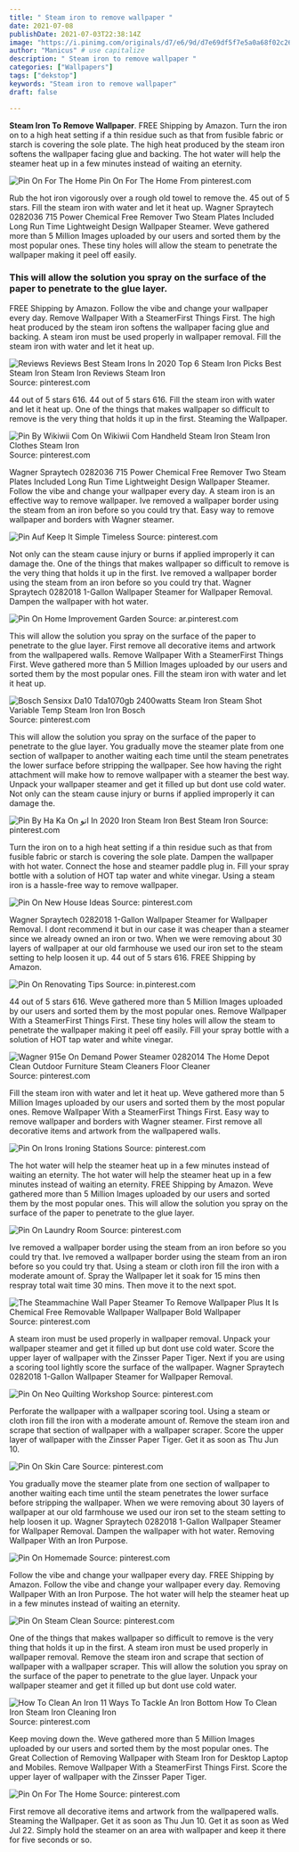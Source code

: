 ```yaml
---
title: " Steam iron to remove wallpaper "
date: 2021-07-08
publishDate: 2021-07-03T22:38:14Z
image: "https://i.pinimg.com/originals/d7/e6/9d/d7e69df5f7e5a0a68f02c26dd6a99d15.jpg"
author: "Manicus" # use capitalize
description: " Steam iron to remove wallpaper "
categories: ["Wallpapers"]
tags: ["dekstop"]
keywords: "Steam iron to remove wallpaper"
draft: false

---
```



**Steam Iron To Remove Wallpaper**. FREE Shipping by Amazon. Turn the iron on to a high heat setting if a thin residue such as that from fusible fabric or starch is covering the sole plate. The high heat produced by the steam iron softens the wallpaper facing glue and backing. The hot water will help the steamer heat up in a few minutes instead of waiting an eternity.

![Pin On For The Home](https://i.pinimg.com/originals/d7/e6/9d/d7e69df5f7e5a0a68f02c26dd6a99d15.jpg "Pin On For The Home")
Pin On For The Home From pinterest.com


Rub the hot iron vigorously over a rough old towel to remove the. 45 out of 5 stars. Fill the steam iron with water and let it heat up. Wagner Spraytech 0282036 715 Power Chemical Free Remover Two Steam Plates Included Long Run Time Lightweight Design Wallpaper Steamer. Weve gathered more than 5 Million Images uploaded by our users and sorted them by the most popular ones. These tiny holes will allow the steam to penetrate the wallpaper making it peel off easily.

### This will allow the solution you spray on the surface of the paper to penetrate to the glue layer.

FREE Shipping by Amazon. Follow the vibe and change your wallpaper every day. Remove Wallpaper With a SteamerFirst Things First. The high heat produced by the steam iron softens the wallpaper facing glue and backing. A steam iron must be used properly in wallpaper removal. Fill the steam iron with water and let it heat up.


![Reviews Reviews Best Steam Irons In 2020 Top 6 Steam Iron Picks Best Steam Iron Steam Iron Reviews Steam Iron](https://i.pinimg.com/originals/75/67/87/75678718f560c93cba6a292fdadda799.jpg "Reviews Reviews Best Steam Irons In 2020 Top 6 Steam Iron Picks Best Steam Iron Steam Iron Reviews Steam Iron")
Source: pinterest.com

44 out of 5 stars 616. 44 out of 5 stars 616. Fill the steam iron with water and let it heat up. One of the things that makes wallpaper so difficult to remove is the very thing that holds it up in the first. Steaming the Wallpaper.

![Pin By Wikiwii Com On Wikiwii Com Handheld Steam Iron Steam Iron Clothes Steam Iron](https://i.pinimg.com/originals/91/37/58/91375826345e9b30b16c672a9ff37219.jpg "Pin By Wikiwii Com On Wikiwii Com Handheld Steam Iron Steam Iron Clothes Steam Iron")
Source: pinterest.com

Wagner Spraytech 0282036 715 Power Chemical Free Remover Two Steam Plates Included Long Run Time Lightweight Design Wallpaper Steamer. Follow the vibe and change your wallpaper every day. A steam iron is an effective way to remove wallpaper. Ive removed a wallpaper border using the steam from an iron before so you could try that. Easy way to remove wallpaper and borders with Wagner steamer.

![Pin Auf Keep It Simple Timeless](https://i.pinimg.com/564x/3c/91/5d/3c915d2bf0668a6f49b271c9befa9e79.jpg "Pin Auf Keep It Simple Timeless")
Source: pinterest.com

Not only can the steam cause injury or burns if applied improperly it can damage the. One of the things that makes wallpaper so difficult to remove is the very thing that holds it up in the first. Ive removed a wallpaper border using the steam from an iron before so you could try that. Wagner Spraytech 0282018 1-Gallon Wallpaper Steamer for Wallpaper Removal. Dampen the wallpaper with hot water.

![Pin On Home Improvement Garden](https://i.pinimg.com/originals/dc/8c/92/dc8c92ec54b38b26e794935f5d70a77f.jpg "Pin On Home Improvement Garden")
Source: ar.pinterest.com

This will allow the solution you spray on the surface of the paper to penetrate to the glue layer. First remove all decorative items and artwork from the wallpapered walls. Remove Wallpaper With a SteamerFirst Things First. Weve gathered more than 5 Million Images uploaded by our users and sorted them by the most popular ones. Fill the steam iron with water and let it heat up.

![Bosch Sensixx Da10 Tda1070gb 2400watts Steam Iron Steam Shot Variable Temp Steam Iron Iron Bosch](https://i.pinimg.com/originals/7b/5a/f6/7b5af67ac201b3a264e09bfcf1c7326a.jpg "Bosch Sensixx Da10 Tda1070gb 2400watts Steam Iron Steam Shot Variable Temp Steam Iron Iron Bosch")
Source: pinterest.com

This will allow the solution you spray on the surface of the paper to penetrate to the glue layer. You gradually move the steamer plate from one section of wallpaper to another waiting each time until the steam penetrates the lower surface before stripping the wallpaper. See how having the right attachment will make how to remove wallpaper with a steamer the best way. Unpack your wallpaper steamer and get it filled up but dont use cold water. Not only can the steam cause injury or burns if applied improperly it can damage the.

![Pin By Ha Ka On اتو In 2020 Iron Steam Iron Best Steam Iron](https://i.pinimg.com/originals/89/5f/cf/895fcf936bb50f837d7d45747952d5c3.jpg "Pin By Ha Ka On اتو In 2020 Iron Steam Iron Best Steam Iron")
Source: pinterest.com

Turn the iron on to a high heat setting if a thin residue such as that from fusible fabric or starch is covering the sole plate. Dampen the wallpaper with hot water. Connect the hose and steamer paddle plug in. Fill your spray bottle with a solution of HOT tap water and white vinegar. Using a steam iron is a hassle-free way to remove wallpaper.

![Pin On New House Ideas](https://i.pinimg.com/originals/a7/e6/b6/a7e6b65257898cafb2e27e9e9fc65dbd.jpg "Pin On New House Ideas")
Source: pinterest.com

Wagner Spraytech 0282018 1-Gallon Wallpaper Steamer for Wallpaper Removal. I dont recommend it but in our case it was cheaper than a steamer since we already owned an iron or two. When we were removing about 30 layers of wallpaper at our old farmhouse we used our iron set to the steam setting to help loosen it up. 44 out of 5 stars 616. FREE Shipping by Amazon.

![Pin On Renovating Tips](https://i.pinimg.com/originals/d8/a9/e4/d8a9e4b0441d71dbc57de702ec91d548.jpg "Pin On Renovating Tips")
Source: in.pinterest.com

44 out of 5 stars 616. Weve gathered more than 5 Million Images uploaded by our users and sorted them by the most popular ones. Remove Wallpaper With a SteamerFirst Things First. These tiny holes will allow the steam to penetrate the wallpaper making it peel off easily. Fill your spray bottle with a solution of HOT tap water and white vinegar.

![Wagner 915e On Demand Power Steamer 0282014 The Home Depot Clean Outdoor Furniture Steam Cleaners Floor Cleaner](https://i.pinimg.com/originals/51/98/fb/5198fbe400852f215436664592f3fb97.jpg "Wagner 915e On Demand Power Steamer 0282014 The Home Depot Clean Outdoor Furniture Steam Cleaners Floor Cleaner")
Source: pinterest.com

Fill the steam iron with water and let it heat up. Weve gathered more than 5 Million Images uploaded by our users and sorted them by the most popular ones. Remove Wallpaper With a SteamerFirst Things First. Easy way to remove wallpaper and borders with Wagner steamer. First remove all decorative items and artwork from the wallpapered walls.

![Pin On Irons Ironing Stations](https://i.pinimg.com/originals/1f/85/11/1f85113f000123c4f77fe0f16be4cb87.jpg "Pin On Irons Ironing Stations")
Source: pinterest.com

The hot water will help the steamer heat up in a few minutes instead of waiting an eternity. The hot water will help the steamer heat up in a few minutes instead of waiting an eternity. FREE Shipping by Amazon. Weve gathered more than 5 Million Images uploaded by our users and sorted them by the most popular ones. This will allow the solution you spray on the surface of the paper to penetrate to the glue layer.

![Pin On Laundry Room](https://i.pinimg.com/originals/b6/20/c8/b620c81befa0102e3a9c8b2de86c1a85.jpg "Pin On Laundry Room")
Source: pinterest.com

Ive removed a wallpaper border using the steam from an iron before so you could try that. Ive removed a wallpaper border using the steam from an iron before so you could try that. Using a steam or cloth iron fill the iron with a moderate amount of. Spray the Wallpaper let it soak for 15 mins then respray total wait time 30 mins. Then move it to the next spot.

![The Steammachine Wall Paper Steamer To Remove Wallpaper Plus It Is Chemical Free Removable Wallpaper Wallpaper Bold Wallpaper](https://i.pinimg.com/originals/16/78/53/167853a44b87c387cc801a230f6d4b10.png "The Steammachine Wall Paper Steamer To Remove Wallpaper Plus It Is Chemical Free Removable Wallpaper Wallpaper Bold Wallpaper")
Source: pinterest.com

A steam iron must be used properly in wallpaper removal. Unpack your wallpaper steamer and get it filled up but dont use cold water. Score the upper layer of wallpaper with the Zinsser Paper Tiger. Next if you are using a scoring tool lightly score the surface of the wallpaper. Wagner Spraytech 0282018 1-Gallon Wallpaper Steamer for Wallpaper Removal.

![Pin On Neo Quilting Workshop](https://i.pinimg.com/originals/61/8f/80/618f80ac9082fecc725d682aa8f1113a.jpg "Pin On Neo Quilting Workshop")
Source: pinterest.com

Perforate the wallpaper with a wallpaper scoring tool. Using a steam or cloth iron fill the iron with a moderate amount of. Remove the steam iron and scrape that section of wallpaper with a wallpaper scraper. Score the upper layer of wallpaper with the Zinsser Paper Tiger. Get it as soon as Thu Jun 10.

![Pin On Skin Care](https://i.pinimg.com/474x/44/4a/8d/444a8d94a46384873fe2945a7bcd39f1--steam-iron-stainless-steel.jpg "Pin On Skin Care")
Source: pinterest.com

You gradually move the steamer plate from one section of wallpaper to another waiting each time until the steam penetrates the lower surface before stripping the wallpaper. When we were removing about 30 layers of wallpaper at our old farmhouse we used our iron set to the steam setting to help loosen it up. Wagner Spraytech 0282018 1-Gallon Wallpaper Steamer for Wallpaper Removal. Dampen the wallpaper with hot water. Removing Wallpaper With an Iron Purpose.

![Pin On Homemade](https://i.pinimg.com/originals/72/b4/17/72b41767c4352898e0fa7eaee6f2fcf9.jpg "Pin On Homemade")
Source: pinterest.com

Follow the vibe and change your wallpaper every day. FREE Shipping by Amazon. Follow the vibe and change your wallpaper every day. Removing Wallpaper With an Iron Purpose. The hot water will help the steamer heat up in a few minutes instead of waiting an eternity.

![Pin On Steam Clean](https://i.pinimg.com/474x/91/db/8f/91db8f156d375eea4074266200fb373b.jpg "Pin On Steam Clean")
Source: pinterest.com

One of the things that makes wallpaper so difficult to remove is the very thing that holds it up in the first. A steam iron must be used properly in wallpaper removal. Remove the steam iron and scrape that section of wallpaper with a wallpaper scraper. This will allow the solution you spray on the surface of the paper to penetrate to the glue layer. Unpack your wallpaper steamer and get it filled up but dont use cold water.

![How To Clean An Iron 11 Ways To Tackle An Iron Bottom How To Clean Iron Steam Iron Cleaning Iron](https://i.pinimg.com/originals/2c/81/6b/2c816bd32493f3ce324708ea1051b685.jpg "How To Clean An Iron 11 Ways To Tackle An Iron Bottom How To Clean Iron Steam Iron Cleaning Iron")
Source: pinterest.com

Keep moving down the. Weve gathered more than 5 Million Images uploaded by our users and sorted them by the most popular ones. The Great Collection of Removing Wallpaper with Steam Iron for Desktop Laptop and Mobiles. Remove Wallpaper With a SteamerFirst Things First. Score the upper layer of wallpaper with the Zinsser Paper Tiger.

![Pin On For The Home](https://i.pinimg.com/originals/d7/e6/9d/d7e69df5f7e5a0a68f02c26dd6a99d15.jpg "Pin On For The Home")
Source: pinterest.com

First remove all decorative items and artwork from the wallpapered walls. Steaming the Wallpaper. Get it as soon as Thu Jun 10. Get it as soon as Wed Jul 22. Simply hold the steamer on an area with wallpaper and keep it there for five seconds or so.

